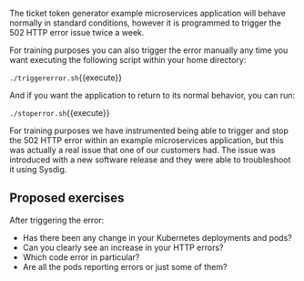 The ticket token generator example microservices application will behave normally in standard conditions, however it is programmed to trigger the 502 HTTP error issue twice a week.

For training purposes you can also trigger the error manually any time you want executing the following script within your home directory:

`./triggererror.sh`{{execute}}

And if you want the application to return to its normal behavior, you can run:

`./stoperror.sh`{{execute}}

For training purposes we have instrumented being able to trigger and stop the 502 HTTP error within an example microservices application, but this was actually a real issue that one of our customers had. The issue was introduced with a new software release and they were able to troubleshoot it using Sysdig.

Proposed exercises
------------------

After triggering the error:

- Has there been any change in your Kubernetes deployments and pods?
- Can you clearly see an increase in your HTTP errors?
- Which code error in particular?
- Are all the pods reporting errors or just some of them?
